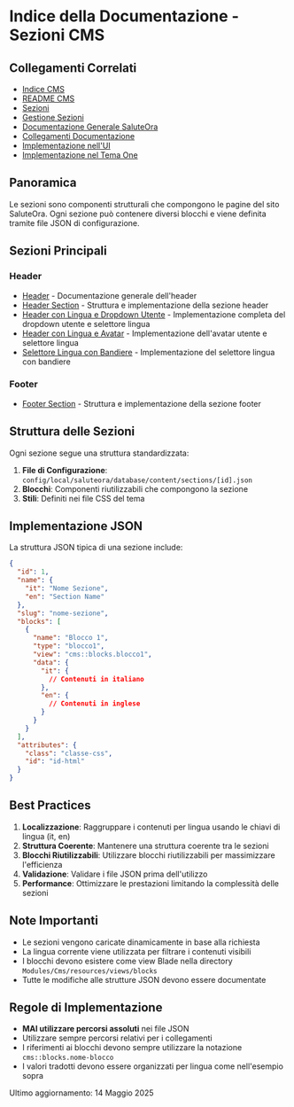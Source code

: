 # Indice della Documentazione - Sezioni CMS

## Collegamenti Correlati
- [Indice CMS](../INDEX.md)
- [README CMS](../README.md)
- [Sezioni](../sections.md)
- [Gestione Sezioni](../section-management.md)
- [Documentazione Generale SaluteOra](../../../../../docs/README.md)
- [Collegamenti Documentazione](../../../../../docs/collegamenti-documentazione.md)
- [Implementazione nell'UI](../../../UI/docs/sections/INDEX.md)
- [Implementazione nel Tema One](../../../../Themes/One/docs/sections/INDEX.md)

## Panoramica
Le sezioni sono componenti strutturali che compongono le pagine del sito SaluteOra. Ogni sezione può contenere diversi blocchi e viene definita tramite file JSON di configurazione.

## Sezioni Principali

### Header
- [Header](./header.md) - Documentazione generale dell'header
- [Header Section](./header-section.md) - Struttura e implementazione della sezione header
- [Header con Lingua e Dropdown Utente](./HEADER_LANGUAGE_USER_DROPDOWN.md) - Implementazione completa del dropdown utente e selettore lingua
- [Header con Lingua e Avatar](./HEADER_LANGUAGE_AVATAR_IMPLEMENTATION.md) - Implementazione dell'avatar utente e selettore lingua
- [Selettore Lingua con Bandiere](./HEADER_LANGUAGE_SELECTOR_WITH_FLAGS.md) - Implementazione del selettore lingua con bandiere

### Footer
- [Footer Section](./footer-section.md) - Struttura e implementazione della sezione footer

## Struttura delle Sezioni

Ogni sezione segue una struttura standardizzata:

1. **File di Configurazione**: `config/local/saluteora/database/content/sections/[id].json`
2. **Blocchi**: Componenti riutilizzabili che compongono la sezione
3. **Stili**: Definiti nei file CSS del tema

## Implementazione JSON

La struttura JSON tipica di una sezione include:

```json
{
  "id": 1,
  "name": {
    "it": "Nome Sezione",
    "en": "Section Name"
  },
  "slug": "nome-sezione",
  "blocks": [
    {
      "name": "Blocco 1",
      "type": "blocco1",
      "view": "cms::blocks.blocco1",
      "data": {
        "it": {
          // Contenuti in italiano
        },
        "en": {
          // Contenuti in inglese
        }
      }
    }
  ],
  "attributes": {
    "class": "classe-css",
    "id": "id-html"
  }
}
```

## Best Practices

1. **Localizzazione**: Raggruppare i contenuti per lingua usando le chiavi di lingua (it, en)
2. **Struttura Coerente**: Mantenere una struttura coerente tra le sezioni
3. **Blocchi Riutilizzabili**: Utilizzare blocchi riutilizzabili per massimizzare l'efficienza
4. **Validazione**: Validare i file JSON prima dell'utilizzo
5. **Performance**: Ottimizzare le prestazioni limitando la complessità delle sezioni

## Note Importanti

- Le sezioni vengono caricate dinamicamente in base alla richiesta
- La lingua corrente viene utilizzata per filtrare i contenuti visibili
- I blocchi devono esistere come view Blade nella directory `Modules/Cms/resources/views/blocks`
- Tutte le modifiche alle strutture JSON devono essere documentate

## Regole di Implementazione

- **MAI utilizzare percorsi assoluti** nei file JSON
- Utilizzare sempre percorsi relativi per i collegamenti
- I riferimenti ai blocchi devono sempre utilizzare la notazione `cms::blocks.nome-blocco`
- I valori tradotti devono essere organizzati per lingua come nell'esempio sopra

Ultimo aggiornamento: 14 Maggio 2025
